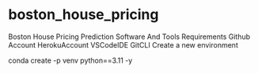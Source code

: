 # boston_house_pricing
Boston House Pricing Prediction
Software And Tools Requirements
Github Account
HerokuAccount
VSCodeIDE
GitCLI
Create a new environment

conda create -p venv python==3.11 -y